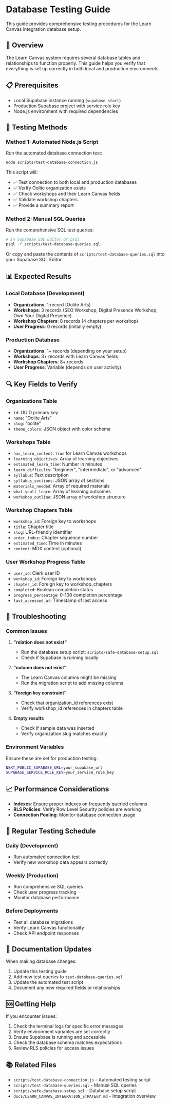 # Database Testing Guide

This guide provides comprehensive testing procedures for the Learn Canvas integration database setup.

## 🎯 Overview

The Learn Canvas system requires several database tables and relationships to function properly. This guide helps you verify that everything is set up correctly in both local and production environments.

## 📋 Prerequisites

- Local Supabase instance running (`supabase start`)
- Production Supabase project with service role key
- Node.js environment with required dependencies

## 🧪 Testing Methods

### Method 1: Automated Node.js Script

Run the automated database connection test:

```bash
node scripts/test-database-connection.js
```

This script will:
- ✅ Test connection to both local and production databases
- ✅ Verify Oolite organization exists
- ✅ Check workshops and their Learn Canvas fields
- ✅ Validate workshop chapters
- ✅ Provide a summary report

### Method 2: Manual SQL Queries

Run the comprehensive SQL test queries:

```bash
# In Supabase SQL Editor or psql
psql -f scripts/test-database-queries.sql
```

Or copy and paste the contents of `scripts/test-database-queries.sql` into your Supabase SQL Editor.

## 📊 Expected Results

### Local Database (Development)
- **Organizations**: 1 record (Oolite Arts)
- **Workshops**: 3 records (SEO Workshop, Digital Presence Workshop, Own Your Digital Presence)
- **Workshop Chapters**: 8 records (4 chapters per workshop)
- **User Progress**: 0 records (initially empty)

### Production Database
- **Organizations**: 1+ records (depending on your setup)
- **Workshops**: 3+ records with Learn Canvas fields
- **Workshop Chapters**: 8+ records
- **User Progress**: Variable (depends on user activity)

## 🔍 Key Fields to Verify

### Organizations Table
- `id`: UUID primary key
- `name`: "Oolite Arts"
- `slug`: "oolite"
- `theme_colors`: JSON object with color scheme

### Workshops Table
- `has_learn_content`: `true` for Learn Canvas workshops
- `learning_objectives`: Array of learning objectives
- `estimated_learn_time`: Number in minutes
- `learn_difficulty`: "beginner", "intermediate", or "advanced"
- `syllabus`: Text description
- `syllabus_sections`: JSON array of sections
- `materials_needed`: Array of required materials
- `what_youll_learn`: Array of learning outcomes
- `workshop_outline`: JSON array of workshop structure

### Workshop Chapters Table
- `workshop_id`: Foreign key to workshops
- `title`: Chapter title
- `slug`: URL-friendly identifier
- `order_index`: Chapter sequence number
- `estimated_time`: Time in minutes
- `content`: MDX content (optional)

### User Workshop Progress Table
- `user_id`: Clerk user ID
- `workshop_id`: Foreign key to workshops
- `chapter_id`: Foreign key to workshop_chapters
- `completed`: Boolean completion status
- `progress_percentage`: 0-100 completion percentage
- `last_accessed_at`: Timestamp of last access

## 🚨 Troubleshooting

### Common Issues

1. **"relation does not exist"**
   - Run the database setup script: `scripts/safe-database-setup.sql`
   - Check if Supabase is running locally

2. **"column does not exist"**
   - The Learn Canvas columns might be missing
   - Run the migration script to add missing columns

3. **"foreign key constraint"**
   - Check that organization_id references exist
   - Verify workshop_id references in chapters table

4. **Empty results**
   - Check if sample data was inserted
   - Verify organization slug matches exactly

### Environment Variables

Ensure these are set for production testing:

```bash
NEXT_PUBLIC_SUPABASE_URL=your_supabase_url
SUPABASE_SERVICE_ROLE_KEY=your_service_role_key
```

## 📈 Performance Considerations

- **Indexes**: Ensure proper indexes on frequently queried columns
- **RLS Policies**: Verify Row Level Security policies are working
- **Connection Pooling**: Monitor database connection usage

## 🔄 Regular Testing Schedule

### Daily (Development)
- Run automated connection test
- Verify new workshop data appears correctly

### Weekly (Production)
- Run comprehensive SQL queries
- Check user progress tracking
- Monitor database performance

### Before Deployments
- Test all database migrations
- Verify Learn Canvas functionality
- Check API endpoint responses

## 📝 Documentation Updates

When making database changes:

1. Update this testing guide
2. Add new test queries to `test-database-queries.sql`
3. Update the automated test script
4. Document any new required fields or relationships

## 🆘 Getting Help

If you encounter issues:

1. Check the terminal logs for specific error messages
2. Verify environment variables are set correctly
3. Ensure Supabase is running and accessible
4. Check the database schema matches expectations
5. Review RLS policies for access issues

## 📚 Related Files

- `scripts/test-database-connection.js` - Automated testing script
- `scripts/test-database-queries.sql` - Manual SQL queries
- `scripts/safe-database-setup.sql` - Database setup script
- `docs/LEARN_CANVAS_INTEGRATION_STRATEGY.md` - Integration overview
